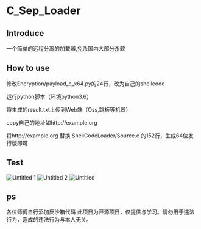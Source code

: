 # C_Sep_Loader

## Introduce

一个简单的远程分离的加载器,免杀国内大部分杀软

## How to use

修改Encryption/payload_c_x64.py的24行，改为自己的shellcode

运行python脚本（环境python3.6）

将生成的result.txt上传到Web端（Oss,跳板等机器）

copy自己的地址如http://example.org

将http://example.org 替换 ShellCodeLoader/Source.c 的152行，生成64位发行版即可

## Test
![Untitled 1](https://github.com/1K0ng/C_Sep_Loader/assets/156843472/759f6998-71ff-4a03-abd9-71fb40cc7eeb)
![Untitled 2](https://github.com/1K0ng/C_Sep_Loader/assets/156843472/98f20b30-548a-4980-be96-c8886ce8956e)
![Untitled](https://github.com/1K0ng/C_Sep_Loader/assets/156843472/8de5f3b4-ee6b-4ea7-b52d-2c3f2ce0c553)


## ps
各位师傅自行添加反沙箱代码
此项目为开源项目，仅提供与学习。请勿用于违法行为，造成的违法行为与本人无关。

